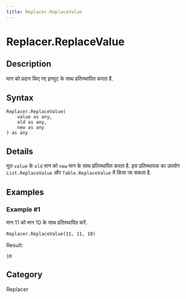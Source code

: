 ```yaml
---
title: Replacer.ReplaceValue
---
```


# Replacer.ReplaceValue


## Description

मान को प्रदान किए गए इनपुट के साथ प्रतिस्थापित करता है.


## Syntax

```powerquery
Replacer.ReplaceValue(
    value as any,
    old as any,
    new as any
) as any
```


## Details

मूल <code>value</code> के <code>old</code> मान को <code>new</code> मान के साथ प्रतिस्थापित करता है. इस प्रतिस्थापक का उपयोग <code>List.ReplaceValue</code> और <code>Table.ReplaceValue</code> में किया जा सकता है.


## Examples

### Example #1 
मान 11 को मान 10 के साथ प्रतिस्थापित करें.
```powerquery
Replacer.ReplaceValue(11, 11, 10)
```

Result: 
```powerquery
10
```




## Category
Replacer
